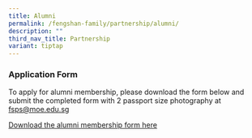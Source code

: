 ```yaml
---
title: Alumni
permalink: /fengshan-family/partnership/alumni/
description: ""
third_nav_title: Partnership
variant: tiptap
---
```

<h3>Application Form</h3>
<p>To apply for alumni membership, please download the form below and submit
the completed form with 2 passport size photography at <a href="mailto:fsps@moe.edu.sg" rel="noopener noreferrer nofollow" target="_blank">fsps@moe.edu.sg</a>
</p>
<p></p>
<p><a href="/files/Fengshan Document Links/Fengshan_Alumni_Application_Form.pdf" rel="noopener noreferrer nofollow" target="_blank">Download the alumni membership form here</a>
</p>
<p></p>
<p>
<br>
</p>